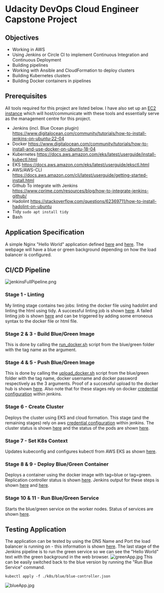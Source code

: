 # Udacity DevOps Cloud Engineer Capstone Project


## Objectives

- Working in AWS
- Using Jenkins or Circle CI to implement Continuous Integration and Continuous Deployment
- Building pipelines
- Working with Ansible and CloudFormation to deploy clusters
- Building Kubernetes clusters
- Building Docker containers in pipelines


## Prerequisites

All tools required for this project are listed below. I have also set up an [EC2 instance](screenshots/ec2Inst.jpg) which will host/communicate with these tools and essentially serve as the management centre for this project.
- Jenkins (incl. Blue Ocean plugin)
https://www.digitalocean.com/community/tutorials/how-to-install-jenkins-on-ubuntu-22-04
- Docker
https://www.digitalocean.com/community/tutorials/how-to-install-and-use-docker-on-ubuntu-18-04
- Kubernetes
https://docs.aws.amazon.com/eks/latest/userguide/install-kubectl.html
- EKS
https://docs.aws.amazon.com/eks/latest/userguide/eksctl.html
- AWS/AWS-CLI
https://docs.aws.amazon.com/cli/latest/userguide/getting-started-install.html
- Github
To integrate with Jenkins https://www.cprime.com/resources/blog/how-to-integrate-jenkins-github/
- Hadolint
https://stackoverflow.com/questions/62369711/how-to-install-hadolint-on-ubuntu
- Tidy
```sudo apt install tidy```
- Bash


## Application Specification

A simple Nginx "Hello World" application defined [here](k8s/blue/index.html) and [here](k8s/green/index.html). The webpage will have a blue or green background depending on how the load balancer is configured.

## CI/CD Pipeline

![jenkinsFullPipeline.png](screenshots/jenkinsFullPipeline.jpg)

### Stage 1 - Linting

My linting stage contains two jobs: linting the docker file using hadolint and linting the html using tidy. A successful linting job is shown [here](screenshots/lintingSuccess.jpg). A failed linting job is shown [here](screenshots/lintingFailure.jpg) and can be triggered by adding some erroneous syntax to the docker file or html file.

### Stage 2 & 3 - Build Blue/Green Image

This is done by calling the [run_docker.sh](scripts/run_docker.sh) script from the blue/green folder with the tag name as the argument.

### Stage 4 & 5 - Push Blue/Green Image

This is done by calling the [upload_docker.sh](scripts/upload_docker.sh) script from the blue/green folder with the tag name, docker username and docker password respectively as the 3 arguments. Proof of a successful upload to the docker hub is shown [here](screenshots/dockerUpload.jpg). Also note that for these stages rely on docker [credential configuration](screenshots/jenkinsCreds.jpg) within jenkins.

### Stage 6 - Create Cluster

Deploys the cluster using EKS and cloud formation. This stage (and the remaining stages) rely on aws [credential configuration](screenshots/jenkinsCreds.jpg) within jenkins. The cluster status is shown [here](screenshots/eksCluster.jpg) and the status of the pods are shown [here](screenshots/k8Resources.jpg).

### Stage 7 - Set K8s Context

Updates kubeconfig and configures kubectl from AWS EKS as shown [here](screenshots/configK8s.jpg).

### Stage 8 & 9 - Deploy Blue/Green Container

Deploys a container using the docker image with tag=blue or tag=green. Replication controller status is shown [here](screenshots/k8Resources.jpg). Jenkins output for these steps is shown [here](screenshots/deployBlue.jpg) and [here](screenshots/deployGreen.jpg).

### Stage 10 & 11 - Run Blue/Green Service

Starts the blue/green service on the worker nodes. Status of services are shown [here](screenshots/k8Resources.jpg).


## Testing Application

The application can be tested by using the DNS Name and Port the load balancer is running on - this information is shown [here](screenshots/loadBalancer.jpg). The last stage of the Jenkins pipeline is to run the green service so we can see the "Hello World" text with the green background in the web browser.
![greenApp.jpg](screenshots/greenApp.jpg)
This can be easily switched back to the blue version by running the "Run Blue Service" command.
```
kubectl apply -f ./k8s/blue/blue-controller.json
```
![blueApp.jpg](screenshots/blueApp.jpg)

